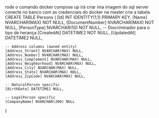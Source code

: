 rode o comando docker compose up
irá criar ima imagem do sql server 
conecte no banco com as credenciais do docker 
na master crie a tabela 
CREATE TABLE Persons (
    [Id] INT IDENTITY(1,1) PRIMARY KEY,
    [Name] NVARCHAR(MAX) NOT NULL,
    [DocumentNumber] NVARCHAR(MAX) NOT NULL,
    [PersonType] NVARCHAR(10) NOT NULL, -- Discriminador para o tipo de herança
    [CreatedAt] DATETIME2 NOT NULL,
    [UpdatedAt] DATETIME2 NULL,
    
    -- Address columns (owned entity)
    [Address_Street] NVARCHAR(MAX) NULL,
    [Address_Number] NVARCHAR(MAX) NULL,
    [Address_Complement] NVARCHAR(MAX) NULL,
    [Address_Neighborhood] NVARCHAR(MAX) NULL,
    [Address_City] NVARCHAR(MAX) NULL,
    [Address_State] NVARCHAR(MAX) NULL,
    [Address_ZipCode] NVARCHAR(MAX) NULL,
    
    -- NaturalPerson specific
    [BirthDate] DATETIME2 NULL,
    
    -- LegalPerson specific
    [CompanyName] NVARCHAR(200) NULL
)

